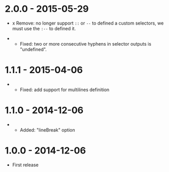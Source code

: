 # 2.0.0 - 2015-05-29

* x Remove: no longer support `::` or `--` to defined a custom selectors, we must use the `:--` to defined it.

* - Fixed: two or more consecutive hyphens in selector outputs is "undefined".

# 1.1.1 - 2015-04-06

* - Fixed: add support for multilines definition

# 1.1.0 - 2014-12-06

* - Added: "lineBreak" option

# 1.0.0 - 2014-12-06

* First release
